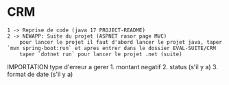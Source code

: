 # CRM
    1 -> Reprise de code (java 17 PROJECT-README)
    2 -> NEWAPP: Suite du projet (ASPNET rasor page MVC)
        pour lancer le projet il faut d'abord lancer le projet java, taper `mvn spring-boot:run` et apres entrer dans le dossier EVAL-SUITE/CRM
        taper `dotnet run` pour lancer le projet .net (suite)


IMPORTATION 
    type d'erreur a gerer
     1. montant negatif
     2. status (s'il y a)
     3. format de date (s'il y a)